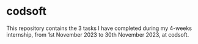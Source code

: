 # codsoft
This repository contains the 3 tasks I have completed during my 4-weeks internship, from 1st November 2023 to 30th November 2023, at codsoft.
